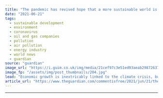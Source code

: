 ```yaml
---
title: "The pandemic has revived hope that a more sustainable world is possible | Jeremy Caradonna"
date: "2021-06-21"
tags: 
  - sustainable development
  - environment
  - coronavirus
  - oil and gas companies
  - pollution
  - air pollution
  - energy industry
  - world news
  - guardian
source: "guardian"
image_url: "https://i.guim.co.uk/img/media/21cef97c3e51ed93aeab2987263780ba3da0368b/0_0_6000_3600/master/6000.jpg?width=460&quality=85&auto=format&fit=max&s=0f58862c618f5971579209be068ff279"
image_fp: "/assets/img/post_thumbnails/204.jpg"
lead: "Economic growth is inextricably linked to the climate crisis, but the past year has taught us that such growth isn’t essentialSome of the most striking images from the early days of the pandemic, when public health orders and lockdowns ground economi..."
article_url: "https://www.theguardian.com/commentisfree/2021/jun/21/the-pandemic-has-revived-hope-that-a-more-sustainable-world-is-possible"
---
```


---
